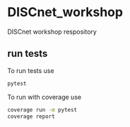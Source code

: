 # DISCnet_workshop
DISCnet workshop respository

## run tests
To run tests use
```bash
pytest
```

To run with coverage use
```bash
coverage run -m pytest
coverage report
```
